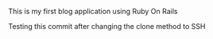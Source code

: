 This is my first blog application using Ruby On Rails

Testing this commit after changing the clone method to SSH